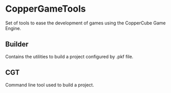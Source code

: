# CopperGameTools

Set of tools to ease the development of games using the CopperCube Game Engine.

## Builder

Contains the utilities to build a project configured by .pkf file.

## CGT

Command line tool used to build a project.

## 

